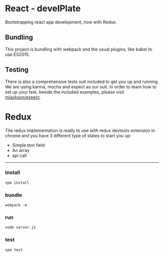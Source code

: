 <!--
@Author: Andreee Ray <develdoe>
@Date:   2017-03-10T00:42:05+01:00
@Email:  me@andreeray.se
@Filename: readme.md
@Last modified by:   develdoe
@Last modified time: 2017-03-12T18:46:40+01:00
-->



# React - develPlate

Bootstrapping react app development, now with Redux.

## Bundling

This project is bundling with webpack and the usual plugins, like babel to use ES2015.

## Testing

There is also a comprehensive tests suit included to get you up and running. We are using karma, mocha and expect as our suit.
In order to learn how to set up your test, beside the included examples,  please visit [mjackson/expect](https://github.com/mjackson/expect).

# Redux

The redux implementation is ready to use with redux devtools extension in chrome and you have 3 different type of states to start you up:

* Simple text field
* An array
* api call


----

### Install

```
npm install
```

### bundle

```
webpack -w
```

### run

```
node server.js
```

### test

```
npm test
```
